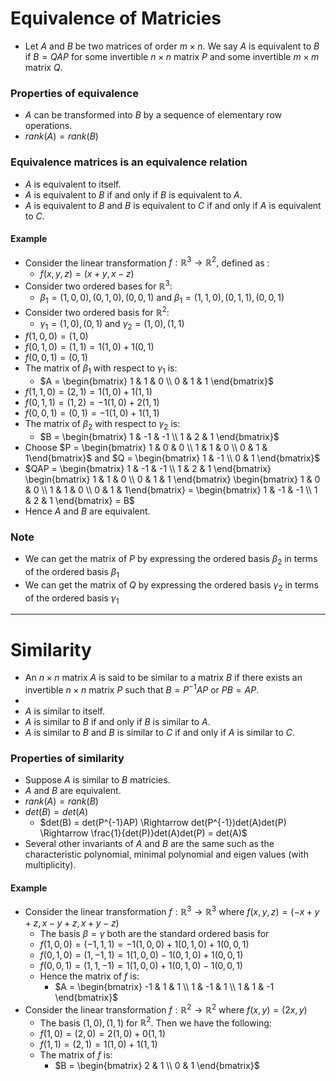 # Equivalence of Matricies

- Let $A$ and $B$ be two matrices of order $m \times n$. We say $A$ is equivalent to $B$ if $B = QAP$ for some invertible $n \times n$ matrix $P$ and some invertible $m \times m$ matrix $Q$.

### Properties of equivalence

- $A$ can be transformed into $B$ by a sequence of elementary row operations.
- $rank(A) = rank(B)$

### Equivalence matrices is an equivalence relation

- $A$ is equivalent to itself.
- $A$ is equivalent to $B$ if and only if $B$ is equivalent to $A$.
- $A$ is equivalent to $B$ and $B$ is equivalent to $C$ if and only if $A$ is equivalent to $C$.

#### Example

- Consider the linear transformation $f : \mathbb{R}^3 \rightarrow \mathbb{R}^2,$ defined as :
  - $f(x,y,z) = (x + y, x - z)$
- Consider two ordered bases for $\mathbb{R}^3$:
  - $\beta_1 = (1,0,0), (0,1,0),(0,0,1)$ and $\beta_1 = (1,1,0), (0,1,1),(0,0,1)$
- Consider two ordered basis for $\mathbb{R}^2$:
  - $\gamma_1 = (1,0), (0,1)$ and $\gamma_2 = (1,0), (1,1)$
- $f(1,0,0) = (1,0)$
- $f(0,1,0) = (1,1) = 1(1,0) + 1(0,1)$
- $f(0,0,1) = (0,1)$
- The matrix of $\beta_1$ with respect to $\gamma_1$ is:
  - $A = \begin{bmatrix} 1 & 1 & 0 \\ 0 & 1 & 1 \end{bmatrix}$
- $f(1,1,0) = (2,1) = 1(1,0) + 1(1,1)$
- $f(0,1,1) = (1,2) = -1(1,0) + 2(1,1)$
- $f(0,0,1) = (0,1) = -1(1,0) + 1(1,1)$
- The matrix of $\beta_2$ with respect to $\gamma_2$ is:
  - $B = \begin{bmatrix} 1 & -1 & -1 \\ 1 & 2 & 1 \end{bmatrix}$
- Choose $P = \begin{bmatrix} 1 & 0 & 0 \\ 1 & 1 & 0 \\ 0 & 1 & 1\end{bmatrix}$ and $Q = \begin{bmatrix} 1 & -1 \\ 0 & 1 \end{bmatrix}$
- $QAP = \begin{bmatrix} 1 & -1 & -1 \\ 1 & 2 & 1 \end{bmatrix} \begin{bmatrix} 1 & 1 & 0 \\ 0 & 1 & 1 \end{bmatrix} \begin{bmatrix} 1 & 0 & 0 \\ 1 & 1 & 0 \\ 0 & 1 & 1\end{bmatrix}  = \begin{bmatrix} 1 & -1 & -1 \\ 1 & 2 & 1 \end{bmatrix} = B$
- Hence $A$ and $B$ are equivalent.

### Note

- We can get the matrix of $P$ by expressing the ordered basis $\beta_2$ in terms of the ordered basis $\beta_1$
- We can get the matrix of $Q$ by expressing the ordered basis $\gamma_2$ in terms of the ordered basis $\gamma_1$

---

# Similarity

- An $n \times n$ matrix $A$ is said to be similar to a matrix $B$ if there exists an invertible $n \times n$ matrix $P$ such that $B = P^{-1}AP \text{ or } PB = AP$.
-
- $A$ is similar to itself.
- $A$ is similar to $B$ if and only if $B$ is similar to $A$.
- $A$ is similar to $B$ and $B$ is similar to $C$ if and only if $A$ is similar to $C$.

### Properties of similarity

- Suppose $A$ is similar to $B$ matricies.
- $A$ and $B$ are equivalent.
- $rank(A) = rank(B)$
- $det(B) = det(A)$
  - $det(B) = det(P^{-1}AP) \Rightarrow det(P^{-1})det(A)det(P) \Rightarrow  \frac{1}{det(P)}det(A)det(P) = det(A)$
- Several other invariants of $A$ and $B$ are the same such as the characteristic polynomial, minimal polynomial and eigen values (with multiplicity).

#### Example

- Consider the linear transformation $f : \mathbb{R}^3 \rightarrow \mathbb{R}^3 \text{ where } f(x,y,z) = (-x+y+z,x-y+z,x+y-z)$
  - The basis $\beta = \gamma$ both are the standard ordered basis for
  - $f(1,0,0) = (-1,1,1) = -1(1,0,0) + 1(0,1,0) + 1(0,0,1)$
  - $f(0,1,0) = (1,-1,1) = 1(1,0,0) - 1(0,1,0) + 1(0,0,1)$
  - $f(0,0,1) = (1,1,-1) = 1(1,0,0) + 1(0,1,0) - 1(0,0,1)$
  - Hence the matrix of $f$ is:
    - $A = \begin{bmatrix} -1 & 1 & 1 \\ 1 & -1 & 1 \\ 1 & 1 & -1 \end{bmatrix}$
- Consider the linear transformation $f : \mathbb{R}^2 \rightarrow \mathbb{R}^2 \text{ where } f(x,y) = (2x,y)$
  - The basis $(1,0), (1,1)$ for $\mathbb{R}^2$. Then we have the following:
  - $f(1,0) = (2,0) = 2(1,0) + 0(1,1)$
  - $f(1,1)= (2,1) = 1(1,0) + 1(1,1)$
  - The matrix of $f$ is:
    - $B = \begin{bmatrix} 2 & 1 \\ 0 & 1 \end{bmatrix}$